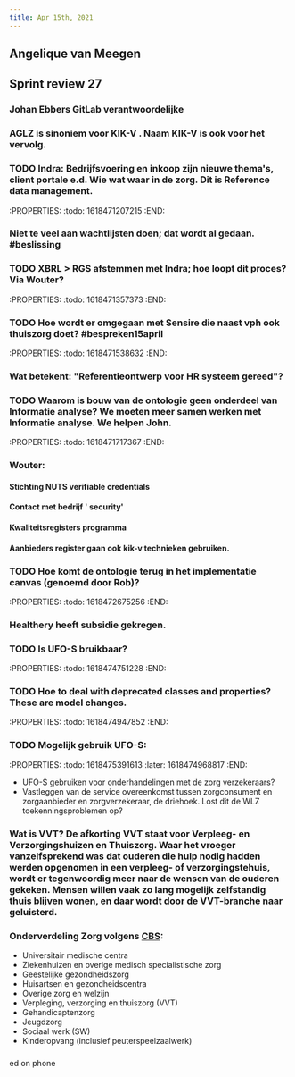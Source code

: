```yaml
---
title: Apr 15th, 2021
---
```


## Angelique van Meegen
## Sprint review 27
### Johan Ebbers GitLab verantwoordelijke
### AGLZ is sinoniem voor KIK-V . Naam KIK-V is ook voor het vervolg.
### TODO Indra: Bedrijfsvoering en inkoop zijn nieuwe thema's, client portale e.d. Wie wat waar in de zorg. Dit is Reference data management.
:PROPERTIES:
:todo: 1618471207215
:END:
### Niet te veel aan wachtlijsten doen; dat wordt al gedaan. #beslissing
### TODO XBRL > RGS afstemmen met Indra; hoe loopt dit proces? Via Wouter?
:PROPERTIES:
:todo: 1618471357373
:END:
### TODO Hoe wordt er omgegaan met Sensire die naast vph ook thuiszorg doet? #bespreken15april
:PROPERTIES:
:todo: 1618471538632
:END:
### Wat betekent: "Referentieontwerp voor HR systeem gereed"?
### TODO Waarom is bouw van de ontologie geen onderdeel van Informatie analyse? We moeten meer samen werken met Informatie analyse. We helpen John.
:PROPERTIES:
:todo: 1618471717367
:END:
### Wouter:
#### Stichting NUTS verifiable credentials
#### Contact met bedrijf ' security'
#### Kwaliteitsregisters programma
#### Aanbieders register gaan ook kik-v technieken gebruiken.
### TODO Hoe komt de ontologie terug in het implementatie canvas (genoemd door Rob)?
:PROPERTIES:
:todo: 1618472675256
:END:
###
### Healthery heeft subsidie gekregen.
### TODO Is UFO-S bruikbaar?
:PROPERTIES:
:todo: 1618474751228
:END:
### TODO Hoe to deal with deprecated classes and properties? These are model changes.
:PROPERTIES:
:todo: 1618474947852
:END:
### TODO Mogelijk gebruik UFO-S:
:PROPERTIES:
:todo: 1618475391613
:later: 1618474968817
:END:
- UFO-S gebruiken voor onderhandelingen met de zorg verzekeraars?
- Vastleggen van de service overeenkomst tussen zorgconsument en zorgaanbieder en zorgverzekeraar, de driehoek. Lost dit de WLZ toekenningsproblemen op?
### Wat is VVT? De afkorting VVT staat voor Verpleeg- en Verzorgingshuizen en Thuiszorg. Waar het vroeger vanzelfsprekend was dat ouderen die hulp nodig hadden werden opgenomen in een verpleeg- of verzorgingstehuis, wordt er tegenwoordig meer naar de wensen van de ouderen gekeken. Mensen willen vaak zo lang mogelijk zelfstandig thuis blijven wonen, en daar wordt door de VVT-branche naar geluisterd.
### Onderverdeling Zorg volgens [CBS](https://www.cbs.nl/nl-nl/dossier/arbeidsmarkt-zorg-en-welzijn/hoofdcategorieen/welke-branches-vallen-onder-de-sector-zorg-en-welzijn-):
- Universitair medische centra
- Ziekenhuizen en overige medisch specialistische zorg
- Geestelijke gezondheidszorg
- Huisartsen en gezondheidscentra
- Overige zorg en welzijn
- Verpleging, verzorging en thuiszorg (VVT)
- Gehandicaptenzorg
- Jeugdzorg
- Sociaal werk (SW)
- Kinderopvang (inclusief peuterspeelzaalwerk)
###
ed on phone
##
